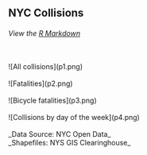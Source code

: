 ## NYC Collisions
###### View the [R Markdown](Main.Rmd)
<br />
![All collisions](p1.png) 
<br /><br />
![Fatalities](p2.png) 
<br /><br />
![Bicycle fatalities](p3.png) 
<br /><br />
![Collisions by day of the week](p4.png) 
<br /><br />
_Data Source:  NYC Open Data_
<br />
_Shapefiles: NYS GIS Clearinghouse_


